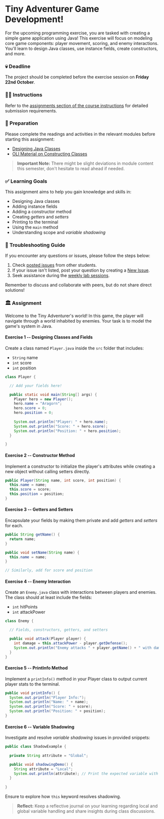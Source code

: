 # Tiny Adventurer Game Development!

For the upcoming programming exercise, you are tasked with creating a simple game application using Java! This exercise will focus on modeling core game components: player movement, scoring, and enemy interactions. You'll learn to design Java classes, use instance fields, create constructors, and more.

### 💀 Deadline

The project should be completed before the exercise session on **Friday 22nd October**.

### 👩‍🏫 Instructions

Refer to the [assignments section of the course instructions](https://xyz.school/course-instructions#assignments) for detailed submission requirements.

### 📝 Preparation

Please complete the readings and activities in the relevant modules before starting this assignment:

- [Designing Java Classes](https://xyz.school/module/designing-classes)
- [OLI Material on Constructing Classes](https://xyz.school/module/class-construction)

> **Important Note:** There might be slight deviations in module content this semester, don't hesitate to read ahead if needed.

### ✅ Learning Goals

This assignment aims to help you gain knowledge and skills in:

- Designing Java classes
- Adding instance fields
- Adding a constructor method
- Creating *getters* and *setters*
- Printing to the terminal
- Using the `main` method
- Understanding scope and *variable shadowing*

### 🚨 Troubleshooting Guide

If you encounter any questions or issues, please follow the steps below:

1. Check [posted issues](https://xyz.school/help/issues) from other students.
2. If your issue isn't listed, post your question by creating a [New Issue](https://xyz.school/help/issues/new).
3. Seek assistance during the [weekly lab sessions](https://xyz.school/labs/schedule).

Remember to discuss and collaborate with peers, but do not share direct solutions!

### 🏛 Assignment

Welcome to the Tiny Adventurer's world! In this game, the player will navigate through a world inhabited by enemies. Your task is to model the game's system in Java.

#### Exercise 1 -- Designing Classes and Fields

Create a class named `Player.java` inside the `src` folder that includes:

- `String` name
- `int` score
- `int` position

```java
class Player {

  // Add your fields here!

  public static void main(String[] args) {
    Player hero = new Player();
    hero.name = "Aragorn";
    hero.score = 0;
    hero.position = 0;
    
    System.out.println("Player: " + hero.name);
    System.out.println("Score: " + hero.score);
    System.out.println("Position: " + hero.position);
  }

}
```

#### Exercise 2 -- Constructor Method

Implement a constructor to initialize the player's attributes while creating a new object without calling setters directly.

```java
public Player(String name, int score, int position) {
  this.name = name;
  this.score = score;
  this.position = position;
}
```

#### Exercise 3 -- Getters and Setters

Encapsulate your fields by making them private and add *getters* and *setters* for each.

```java
public String getName() {
  return name;
}

public void setName(String name) {
  this.name = name;
}

// Similarly, add for score and position
```

#### Exercise 4 -- Enemy Interaction

Create an `Enemy.java` class with interactions between players and enemies. The class should at least include the fields:

- `int` hitPoints
- `int` attackPower

```java
class Enemy {

  // Fields, constructors, getters, and setters

  public void attack(Player player) {
    int damage = this.attackPower - player.getDefense();
    System.out.println("Enemy attacks " + player.getName() + " with damage: " + damage);
  }
}
```

#### Exercise 5 -- PrintInfo Method

Implement a `printInfo()` method in your Player class to output current player stats to the terminal.

```java
public void printInfo() {
  System.out.println("Player Info:");
  System.out.println("Name: " + name);
  System.out.println("Score: " + score);
  System.out.println("Position: " + position);
}
```

#### Exercise 6 -- Variable Shadowing

Investigate and resolve *variable shadowing* issues in provided snippets:

```java
public class ShadowExample {
  
  private String attribute = "Global";

  public void shadowingDemo() {
    String attribute = "Local";
    System.out.println(attribute); // Print the expected variable with proper use of 'this'
  }
  
}
```

Ensure to explore how `this` keyword resolves shadowing.

> **Reflect:** Keep a reflective journal on your learning regarding local and global variable handling and share insights during class discussions.